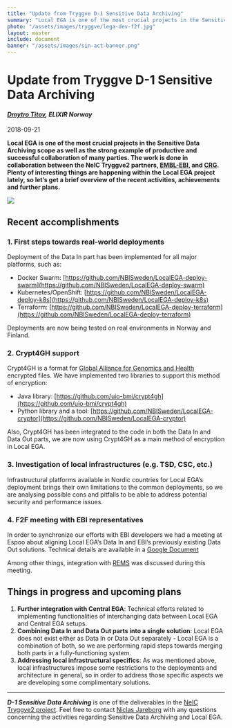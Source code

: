 ```yaml
---
title: "Update from Tryggve D-1 Sensitive Data Archiving"
summary: "Local EGA is one of the most crucial projects in the Sensitive Data Archiving scope as well as the strong example of productive and successful collaboration of many parties. Plenty of interesting things are happening within the Local EGA project lately, so let’s get a brief overview of the recent activities, achievements and further plans."
photo: "/assets/images/tryggve/lega-dev-f2f.jpg"
layout: master
include: document
banner: "/assets/images/sin-act-banner.png"
---
```


Update from Tryggve D-1 Sensitive Data Archiving
===========================

#### _[Dmytro Titov](../../../people/dmytro-titov/), ELIXIR Norway_

2018-09-21

**Local EGA is one of the most crucial projects in the Sensitive Data Archiving scope as well as the strong example of productive and successful collaboration of many parties. The work is done in collaboration between the NeIC Tryggve2 partners, [EMBL-EBI](https://www.ebi.ac.uk/), and [CRG](http://www.crg.es/). Plenty of interesting things are happening within the Local EGA project lately, so let’s get a brief overview of the recent activities, achievements and further plans.**

<a href="../../../assets/images/tryggve/lega-dev-f2f.jpg" class="smallpic"><img src="../../../assets/images/tryggve/lega-dev-f2f.jpg"></a>

## Recent accomplishments

### 1. First steps towards real-world deployments

Deployment of the Data In part has been implemented for all major platforms, such as:
- Docker Swarm: [https://github.com/NBISweden/LocalEGA-deploy-swarm](https://github.com/NBISweden/LocalEGA-deploy-swarm)
- Kubernetes/OpenShift: [https://github.com/NBISweden/LocalEGA-deploy-k8s](https://github.com/NBISweden/LocalEGA-deploy-k8s)
- Terraform: [https://github.com/NBISweden/LocalEGA-deploy-terraform](https://github.com/NBISweden/LocalEGA-deploy-terraform) 

Deployments are now being tested on real environments in Norway and Finland. 

### 2. Crypt4GH support

Crypt4GH is a format for [Global Alliance for Genomics and Health](https://www.ga4gh.org/) encrypted files. We have implemented two libraries to support this method of encryption:

* Java library: [https://github.com/uio-bmi/crypt4gh](https://github.com/uio-bmi/crypt4gh)
* Python library and a tool: [https://github.com/NBISweden/LocalEGA-cryptor](https://github.com/NBISweden/LocalEGA-cryptor)

Also, Crypt4GH has been integrated to the code in both the Data In and Data Out parts, we are now using Crypt4GH as a main method of encryption in Local EGA. 

### 3. Investigation of local infrastructures (e.g. TSD, CSC, etc.)
Infrastructural platforms available in Nordic countries for Local EGA’s deployment brings their own limitations to the common deployments, so we are analysing possible cons and pitfalls to be able to address potential security and performance issues.  

### 4. F2F meeting with EBI representatives
In order to synchronize our efforts with EBI developers we had a meeting at Espoo about aligning Local EGA’s Data In and EBI’s previously existing Data Out solutions. Technical details are available in a [Google Document](https://docs.google.com/document/d/1DI3crNVDYnP0hUIFiFV6yCvE4ZjT1Dw_4UQ5YtZB1F8/edit?usp=sharing)

Among other things, integration with [REMS](https://confluence.csc.fi/display/REMS/Home) was discussed during this meeting.

## Things in progress and upcoming plans
1. **Further integration with Central EGA**: Technical efforts related to implementing functionalities of interchanging data between Local EGA and Central EGA setups.
2. **Combining Data In and Data Out parts into a single solution**: Local EGA does not exist either as Data In or Data Out separately - Local EGA is a combination of both, so we are performing rapid steps towards merging both parts in a fully-functioning system.
3. **Addressing local infrastructural specifics**: As was mentioned above, local infrastructures impose some restrictions to the deployments and architecture in general, so in order to address those specific aspects we are developing some complimentary solutions.

---

_**D-1 Sensitive Data Archiving**_ is one of the deliverables in the [NeIC Tryggve2 project](https://nicjar.github.io/neic.no/tryggve/). Feel free to contact [Niclas Jareborg](../../../people/niclas-jareborg/) with any questions concerning the activities regarding Sensitive Data Archiving and Local EGA.

